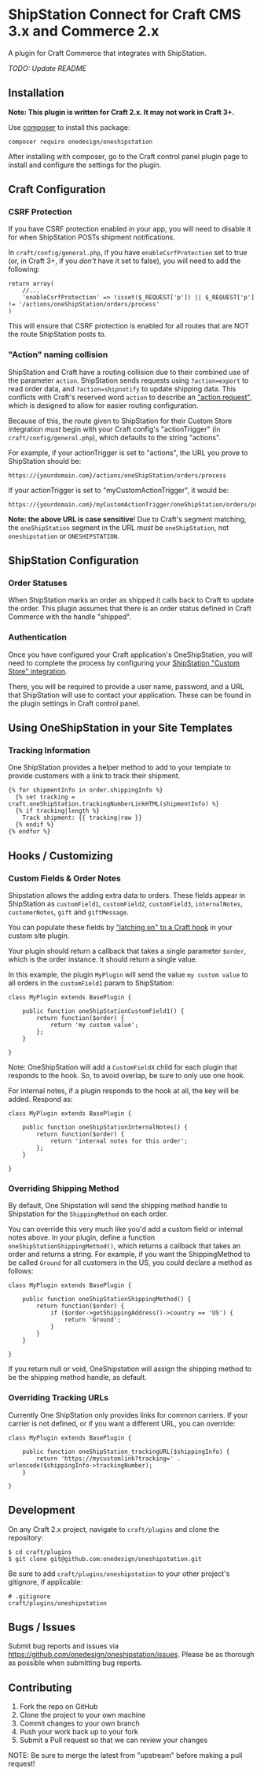 # ShipStation Connect for Craft CMS 3.x and Commerce 2.x
A plugin for Craft Commerce that integrates with ShipStation.

_TODO: Update README_

## Installation

**Note: This plugin is written for Craft 2.x. It may not work in Craft 3+.**

Use [composer](https://getcomposer.org/) to install this package:

```
composer require onedesign/oneshipstation
```

After installing with composer, go to the Craft control panel plugin page to install and configure the settings for the plugin.



## Craft Configuration

### CSRF Protection

If you have CSRF protection enabled in your app, you will need to disable it for when ShipStation POSTs shipment notifications.

In `craft/config/general.php`, if you have `enableCsrfProtection` set to true (or, in Craft 3+, if you _don't_ have it set to false), you will need to add the following:

```
return array(
    //...
    'enableCsrfProtection' => !isset($_REQUEST['p']) || $_REQUEST['p'] != '/actions/oneShipStation/orders/process'
)
```

This will ensure that CSRF protection is enabled for all routes that are NOT the route ShipStation posts to.

### "Action" naming collision

ShipStation and Craft have a routing collision due to their combined use of the parameter `action`.
ShipStation sends requests using `?action=export` to read order data, and `?action=shipnotify` to update shipping data.
This conflicts with Craft's reserved word `action` to describe an ["action request"](https://craftcms.com/docs/plugins/controllers#how-controller-actions-fit-into-routing),
which is designed to allow for easier routing configuration.

Because of this, the route given to ShipStation for their Custom Store integration _must_ begin with your Craft config's "actionTrigger" (in `craft/config/general.php`), which defaults to the string "actions".

For example, if your actionTrigger is set to "actions", the URL you prove to ShipStation should be:

```
https://{yourdomain.com}/actions/oneShipStation/orders/process
```

If your actionTrigger is set to "myCustomActionTrigger", it would be:

```
https://{yourdomain.com}/myCustomActionTrigger/oneShipStation/orders/process
```

**Note: the above URL is case sensitive**! Due to Craft's segment matching, the `oneShipStation` segment in the URL _must_ be `oneShipStation`, not `oneshipstation` or `ONESHIPSTATION`.



## ShipStation Configuration

### Order Statuses

When ShipStation marks an order as shipped it calls back to Craft to update the order. This plugin assumes that there is an order status defined in Craft Commerce with the handle "shipped".

### Authentication

Once you have configured your Craft application's OneShipStation, you will need to complete the process by configuring your [ShipStation "Custom Store" integration](https://help.shipstation.com/hc/en-us/articles/205928478-ShipStation-Custom-Store-Development-Guide#3a).

There, you will be required to provide a user name, password, and a URL that ShipStation will use to contact your application. These can be found in the plugin settings in Craft control panel.



## Using OneShipStation in your Site Templates

### Tracking Information

One ShipStation provides a helper method to add to your template to provide customers with a link to track their shipment.

```
{% for shipmentInfo in order.shippingInfo %}
  {% set tracking = craft.oneShipStation.trackingNumberLinkHTML(shipmentInfo) %}
  {% if tracking|length %}
    Track shipment: {{ tracking|raw }}
  {% endif %}
{% endfor %}
```



## Hooks / Customizing

### Custom Fields & Order Notes

Shipstation allows the adding extra data to orders. These fields appear in ShipStation as `customField1`, `customField2`, `customField3`, `internalNotes`, `customerNotes`, `gift` and `giftMessage`.

You can populate these fields by ["latching on" to a Craft hook](https://craftcms.com/docs/plugins/hooks-and-events#latching-onto-hooks) in your custom site plugin.

Your plugin should return a callback that takes a single parameter `$order`, which is the order instance. It should return a single value.

In this example, the plugin `MyPlugin` will send the value `my custom value` to all orders in the `customField1` param to ShipStation:

```
class MyPlugin extends BasePlugin {

    public function oneShipStationCustomField1() {
        return function($order) {
            return 'my custom value';
        };
    }

}
```

Note: OneShipStation will add a `CustomFieldX` child for each plugin that responds to the hook. So, to avoid overlap, be sure to only use one hook.

For internal notes, if a plugin responds to the hook at all, the key will be added. Respond as:

```
class MyPlugin extends BasePlugin {

    public function oneShipStationInternalNotes() {
        return function($order) {
            return 'internal notes for this order';
        };
    }

}
```

### Overriding Shipping Method

By default, One Shipstation will send the shipping method handle to Shipstation for the `ShippingMethod` on each order.

You can override this very much like you'd add a custom field or internal notes above. In your plugin, define a function `oneShipStationShippingMethod()`,
which returns a callback that takes an order and returns a string. For example, if you want the ShippingMethod to be called `Ground` for all customers in the US,
you could declare a method as follows:

```
class MyPlugin extends BasePlugin {

    public function oneShipStationShippingMethod() {
        return function($order) {
            if ($order->getShippingAddress()->country == 'US') {
                return 'Ground';
            }
        }
    }

}
```

If you return null or void, OneShipstation will assign the shipping method to be the shipping method handle, as default.

### Overriding Tracking URLs

Currently One ShipStation only provides links for common carriers. If your carrier is not defined, or if you want a different URL, you can override:

```
class MyPlugin extends BasePlugin {

    public function oneShipStation_trackingURL($shippingInfo) {
        return 'https://mycustomlink?tracking=' . urlencode($shippingInfo->trackingNumber);
    }

}
```


## Development

On any Craft 2.x project, navigate to `craft/plugins` and clone the repository:

```
$ cd craft/plugins
$ git clone git@github.com:onedesign/oneshipstation.git
```

Be sure to add `craft/plugins/oneshipstation` to your other project's gitignore, if applicable:

```
# .gitignore
craft/plugins/oneshipstation
```

## Bugs / Issues

Submit bug reports and issues via https://github.com/onedesign/oneshipstation/issues. Please be as thorough as possible when submitting bug reports.


## Contributing

1. Fork the repo on GitHub
2. Clone the project to your own machine
3. Commit changes to your own branch
4. Push your work back up to your fork
5. Submit a Pull request so that we can review your changes

NOTE: Be sure to merge the latest from "upstream" before making a pull request!

